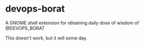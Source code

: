 # devops-borat
A GNOME shell extension for obtaining daily dose of wisdom of @DEVOPS_BORAT

This doesn't work, but it will some day.
